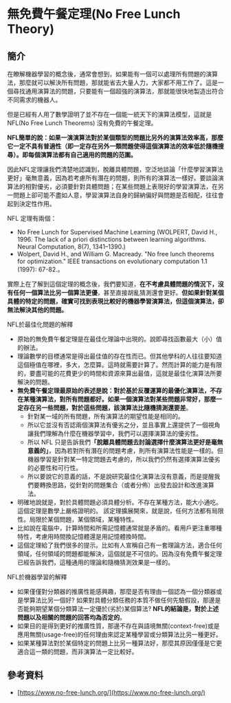 # 無免費午餐定理(No Free Lunch Theory)

## 簡介

在瞭解機器學習的概念後，通常會想到，如果能有一個可以處理所有問題的演算法，那麼就可以解決所有問題，那就能省去大量人力，大家都不用工作了。這是一個尋找通用演算法的問題，只要能有一個超強的演算法，那就能很快地製造出符合不同需求的機器人。

但是已經有人用了數學證明了並不存在一個能一統天下的演算法模型，這就是 NFL(No Free Lunch Theorems) 沒有免費的午餐定理。

**NFL簡單的說：如果一演演算法對於某個類型的問題比另外的演算法效率高，那麼它一定不具有普適性（即一定存在另外一類問題使得這個演算法的效率低於隨機搜尋）。即每個演算法都有自己適用的問題的范圍。**

因此NFL定理讓我們清楚地認識到，脫離具體問題，空泛地談論「什麼學習演算法更好」毫無意義，因為若考慮所有潛在的問題，則所有的演算法一樣好。要談論演算法的相對優劣，必須要針對具體問題；在某些問題上表現好的學習演算法，在另一問題上卻可能不盡如人意，學習演算法自身的歸納偏好與問題是否相配，往往會起到決定性作用。

NFL 定理有兩個：

* No Free Lunch for Supervised Machine Learning (WOLPERT, David H., 1996. The lack of a priori distinctions between learning algorithms. Neural Computation, 8(7), 1341–1390.)
* Wolpert, David H., and William G. Macready. "No free lunch theorems for optimization." IEEE transactions on evolutionary computation 1.1 (1997): 67-82.。

實際上在了解到這個定理的概念後，我們要知道，**在不考慮具體問題的情況下，沒有任何一個算法比另一個算法更優**，甚至直接胡亂猜測還會更好。**但如果針對某個具體的特定的問題，確實可找到表現比較好的機器學習演算法，但這個演算法，卻無法解決其他的問題。**

NFL於最佳化問題的解釋


* 原始的無免費午餐定理是在最佳化理論中出現的。說即尋找函數最大（小）值的辦法。
* 理論數學的目標通常是得出最佳值的存在性而已。但其他學科的人往往要知道這個極值在哪裡，多大，怎麼算。這時就需要計算了。然而計算的能力是有限的，要盡可能的花費更少的時間和資源來算出最值，這就是最佳化演算法所要解決的問題。
* **無免費午餐定理最原始的表述是說：對於基於反覆運算的最優化演算法，不存在某種演算法，對所有問題都好。如果一個演算法對某些問題非常好，那麼一定存在另一些問題，對於這些問題，該演算法比隨機猜測還要差**。
  * 針對某一域的所有問題，所有演算法的期望性能是相同的。
  * 所以它並沒有否認兩個演算法有優劣之分，並且事實上還提供了一個視角讓我們理解為什麼在機器學習中，我們可以選擇演算法的優劣性。&#x20;
  * 所以 NFL 只是告訴我&#x5011;**「脫離具體問題去討論選擇什麼演算法更好是毫無意義的」**，因為若對所有潛在的問題考慮，則所有演算法性能是一樣的。但機器學習是針對某一特定問題去考慮的，所以我們仍然有選擇演算法優劣的必要性和可行性。
  * 所以要說它的意義的話，不是說研究最佳化演算法沒有意義，而是提醒我們要轉換思路，從針對的問題集合（或者分佈）出發去設計和改進演算法。
* 明確地說就是，對於具體問題必須具體分析。不存在某種方法，能大小通吃。這個定理是數學上嚴格證明的。  該定理擴展開來，就是說，任何方法都有局限性。局限於某個問題，某個領域，某種特性。
* 比如說在電腦中，計算時間和所需記憶體通常就是矛盾的。看用戶更注重哪種特性，考慮用時間換記憶體還是用記憶體換時間。
* 這個定理給了我們很多的提示。比如有人宣稱自己有一套理論方法，適合任何領域，任何領域的問題都能解決，這個就是不可信的。因為沒有免費午餐定理已經告訴我們，這種通用的理論和隨機猜測效果是一樣的。

NFL於機器學習的解釋


* 如果僅僅對分類器的推廣性能感興趣，那麼是否有理由一個認為一個分類器或是學算法比另一個好?  如果對具體分類任務的本質不做任何先驗假設，那邊是否能夠期望某個分類算法一定優於(劣於)某個算法?  &#x20;**NFL的結論是，對於上述問題以及相關的問題的回答均為否定的**。
* 如果目的是得到更好的推廣性質，那邊不存在與語境無關(context-free)或是應用無關(usage-free)的任何理由來認定某種學習或分類算法比另一種更好。
* 如果某種算法對於某個特定的問題上比另一種算法好，那麼其原因僅僅是它更適合這一類的問題，而非演算法一定比較好。






## 參考資料

* [https://www.no-free-lunch.org/](https://www.no-free-lunch.org/)

